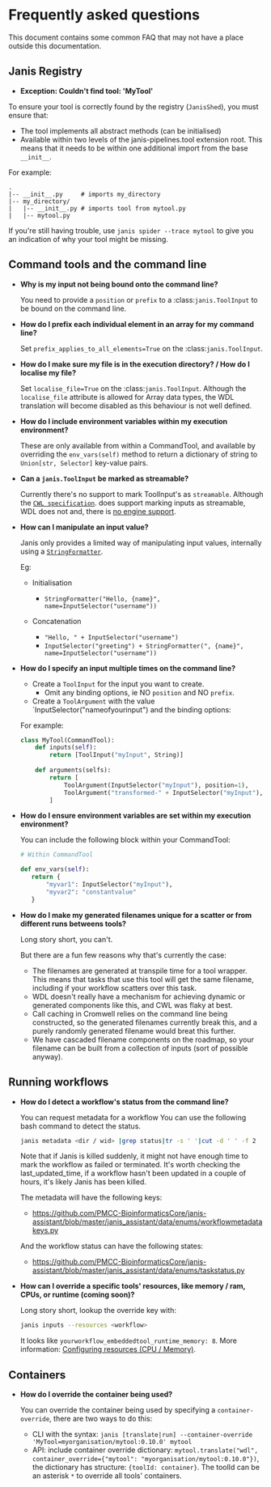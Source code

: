 # Frequently asked questions

This document contains some common FAQ that may not
have a place outside this documentation.


## Janis Registry

- **Exception: Couldn't find tool: 'MyTool'**

To ensure your tool is correctly found by the registry (`JanisShed`), you must ensure that:

- The tool implements all abstract methods (can be initialised)
- Available within two levels of the janis-pipelines.tool extension root. This means that it needs to be within one additional import from the base `__init__`.

For example:

```
.
|-- __init__.py     # imports my_directory
|-- my_directory/
|   |-- __init__.py # imports tool from mytool.py
|   |-- mytool.py
```

If you're still having trouble, use `janis spider --trace mytool` to give you an indication of why your tool might be missing.


## Command tools and the command line

- **Why is my input not being bound onto the command line?**

    You need to provide a ``position`` or ``prefix`` to a :class:`janis.ToolInput` to be bound on the command line.

- **How do I prefix each individual element in an array for my command line?**

    Set ``prefix_applies_to_all_elements=True`` on the :class:`janis.ToolInput`.

- **How do I make sure my file is in the execution directory? / How do I localise my file?**

    Set ``localise_file=True`` on the :class:`janis.ToolInput`. Although the ``localise_file`` attribute is allowed for Array data types, the WDL translation will become disabled as this behaviour is not well defined.
    
- **How do I include environment variables within my execution environment?**

    These are only available from within a CommandTool, and available by overriding the ``env_vars(self)`` method to return a dictionary of string to ``Union[str, Selector]`` key-value pairs.

- **Can a `janis.ToolInput` be marked as streamable?**

    Currently there's no support to mark ToolInput's as `streamable`. Although the
    [`CWL specification`](https://www.commonwl.org/v1.2/CommandLineTool.html#CommandInputParameter).
    does support marking inputs as streamable, WDL does not and, there is 
    [no engine support](https://github.com/broadinstitute/cromwell/issues/3454#issuecomment-455367417). 
      
- **How can I manipulate an input value?**

    Janis only provides a limited way of manipulating input values, internally using a [`StringFormatter`](https://janis.readthedocs.io/en/latest/references/selectors.html#stringformatting).
    
    Eg:
    
    - Initialisation
        - ``StringFormatter("Hello, {name}", name=InputSelector("username"))``

    - Concatenation

        - ``"Hello, " + InputSelector("username")``
        - ``InputSelector("greeting") + StringFormatter(", {name}", name=InputSelector("username"))``      
      
      
- **How do I specify an input multiple times on the command line?**

    - Create a `ToolInput` for the input you want to create.
        - Omit any binding options, ie NO `position` and NO `prefix`. 
    - Create a `ToolArgument` with the value `InputSelector("nameofyourinput") and the binding options:
    
    For example:
    
    ```python
    class MyTool(CommandTool):
        def inputs(self):
            return [ToolInput("myInput", String)]
      
        def arguments(selfs):
            return [
                ToolArgument(InputSelector("myInput"), position=1),
                ToolArgument("transformed-" + InputSelector("myInput"), position=2, prefix="--name")
            ]
    ```

      
- **How do I ensure environment variables are set within my execution environment?**

    You can include the following block within your CommandTool:

    ```python
    # Within CommandTool
  
    def env_vars(self):
       return {
           "myvar1": InputSelector("myInput"),
           "myvar2": "constantvalue"
       }
    ```
   
- **How do I make my generated filenames unique for a scatter or from different runs betweens tools?**

    Long story short, you can't. 
    
    But there are a fun few reasons why that's currently the case:
    
    - The filenames are generated at transpile time for a tool wrapper. This means that tasks that use this tool will get the same filename, including if your workflow scatters over this task.
    - WDL doesn't really have a mechanism for achieving dynamic or generated components like this, and CWL was flaky at best.
    - Call caching in Cromwell relies on the command line being constructed, so the generated filenames currently break this, and a purely randomly generated filename would breat this further.
    - We have cascaded filename components on the roadmap, so your filename can be built from a collection of inputs (sort of possible anyway).


## Running workflows

- **How do I detect a workflow's status from the command line?**

    You can request metadata for a workflow You can use the following bash command to detect the status. 

    ```bash
    janis metadata <dir / wid> |grep status|tr -s ' '|cut -d ' ' -f 2
    ```

    Note that if Janis is killed suddenly, it might not have enough time to mark the workflow as failed or terminated. It's worth checking the last_updated_time, if a workflow hasn't been updated in a couple of hours, it's likely Janis has been killed.

    The metadata will have the following keys:

    - https://github.com/PMCC-BioinformaticsCore/janis-assistant/blob/master/janis_assistant/data/enums/workflowmetadatakeys.py

    And the workflow status can have the following states:

    - https://github.com/PMCC-BioinformaticsCore/janis-assistant/blob/master/janis_assistant/data/enums/taskstatus.py

- **How can I override a specific tools' resources, like memory / ram, CPUs, or runtime (coming soon)?**

    Long story short, lookup the override key with:
    
    ```bash
    janis inputs --resources <workflow>  
    ```
  
    It looks like `yourworkflow_embeddedtool_runtime_memory: 8`. More information:  [Configuring resources (CPU / Memory)](https://janis.readthedocs.io/en/latest/references/resources.html).
    
## Containers

- **How do I override the container being used?**

    You can override the container being used by specifying a `container-override`, there are two ways to do this:
    
    - CLI with the syntax: `janis [translate|run] --container-override 'MyTool=myorganisation/mytool:0.10.0' mytool`
    - API: include container override dictionary: `mytool.translate("wdl", container_override={"mytool": "myorganisation/mytool:0.10.0"})`, the dictionary has structure: `{toolId: container}`. The toolId can be an asterisk `*` to override all tools' containers.

